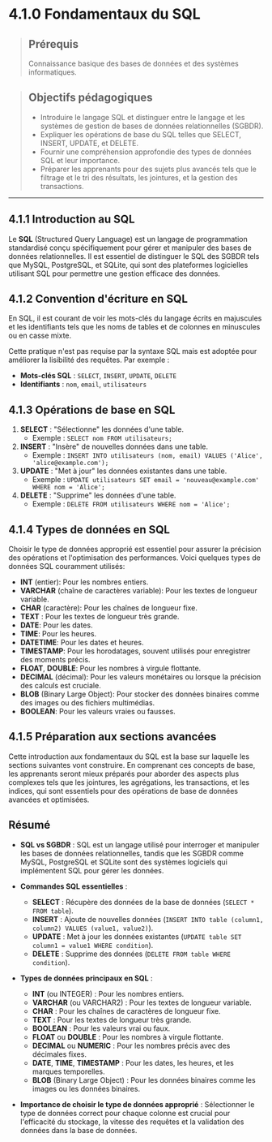 # 4.1.0 Fondamentaux du SQL

<blockquote>
    <h2>Prérequis</h2>
    <p>Connaissance basique des bases de données et des systèmes informatiques.</p>
</blockquote>

<blockquote>
    <h2>Objectifs pédagogiques</h2>
    <ul>
        <li>Introduire le langage SQL et distinguer entre le langage et les systèmes de gestion de bases de données relationnelles (SGBDR).</li>
        <li>Expliquer les opérations de base du SQL telles que SELECT, INSERT, UPDATE, et DELETE.</li>
        <li>Fournir une compréhension approfondie des types de données SQL et leur importance.</li>
        <li>Préparer les apprenants pour des sujets plus avancés tels que le filtrage et le tri des résultats, les jointures, et la gestion des transactions.</li>
    </ul>
</blockquote>

---

## 4.1.1 Introduction au SQL

Le **SQL** (Structured Query Language) est un langage de programmation standardisé conçu spécifiquement pour gérer et manipuler des bases de données relationnelles. Il est essentiel de distinguer le SQL des SGBDR tels que MySQL, PostgreSQL, et SQLite, qui sont des plateformes logicielles utilisant SQL pour permettre une gestion efficace des données.

## 4.1.2 Convention d'écriture en SQL

En SQL, il est courant de voir les mots-clés du langage écrits en majuscules et les identifiants tels que les noms de tables et de colonnes en minuscules ou en casse mixte. 

Cette pratique n'est pas requise par la syntaxe SQL mais est adoptée pour améliorer la lisibilité des requêtes. Par exemple :
- **Mots-clés SQL** : `SELECT`, `INSERT`, `UPDATE`, `DELETE`
- **Identifiants** : `nom`, `email`, `utilisateurs`

## 4.1.3 Opérations de base en SQL

1. **SELECT** : "Sélectionne" les données d'une table. 
   - Exemple : `SELECT nom FROM utilisateurs;`
2. **INSERT** : "Insère" de nouvelles données dans une table.
   - Exemple : `INSERT INTO utilisateurs (nom, email) VALUES ('Alice', 'alice@example.com');`
3. **UPDATE** : "Met à jour" les données existantes dans une table.
   - Exemple : `UPDATE utilisateurs SET email = 'nouveau@example.com' WHERE nom = 'Alice';`
4. **DELETE** : "Supprime" les données d'une table.
   - Exemple : `DELETE FROM utilisateurs WHERE nom = 'Alice';`

## 4.1.4 Types de données en SQL

Choisir le type de données approprié est essentiel pour assurer la précision des opérations et l'optimisation des performances. Voici quelques types de données SQL couramment utilisés:

- **INT** (entier): Pour les nombres entiers.
- **VARCHAR** (chaîne de caractères variable): Pour les textes de longueur variable.
- **CHAR** (caractère): Pour les chaînes de longueur fixe.
- **TEXT** : Pour les textes de longueur très grande.
- **DATE**: Pour les dates.
- **TIME**: Pour les heures.
- **DATETIME**: Pour les dates et heures.
- **TIMESTAMP**: Pour les horodatages, souvent utilisés pour enregistrer des moments précis.
- **FLOAT**, **DOUBLE**: Pour les nombres à virgule flottante.
- **DECIMAL** (décimal): Pour les valeurs monétaires ou lorsque la précision des calculs est cruciale.
- **BLOB** (Binary Large Object): Pour stocker des données binaires comme des images ou des fichiers multimédias.
- **BOOLEAN**: Pour les valeurs vraies ou fausses.

## 4.1.5 Préparation aux sections avancées

Cette introduction aux fondamentaux du SQL est la base sur laquelle les sections suivantes vont construire. En comprenant ces concepts de base, les apprenants seront mieux préparés pour aborder des aspects plus complexes tels que les jointures, les agrégations, les transactions, et les indices, qui sont essentiels pour des opérations de base de données avancées et optimisées.

## Résumé

- **SQL vs SGBDR** : SQL est un langage utilisé pour interroger et manipuler les bases de données relationnelles, tandis que les SGBDR comme MySQL, PostgreSQL et SQLite sont des systèmes logiciels qui implémentent SQL pour gérer les données.

- **Commandes SQL essentielles** :
  - **SELECT** : Récupère des données de la base de données (`SELECT * FROM table`).
  - **INSERT** : Ajoute de nouvelles données (`INSERT INTO table (column1, column2) VALUES (value1, value2)`).
  - **UPDATE** : Met à jour les données existantes (`UPDATE table SET column1 = value1 WHERE condition`).
  - **DELETE** : Supprime des données (`DELETE FROM table WHERE condition`).

- **Types de données principaux en SQL** :
  - **INT** (ou INTEGER) : Pour les nombres entiers.
  - **VARCHAR** (ou VARCHAR2) : Pour les textes de longueur variable.
  - **CHAR** : Pour les chaînes de caractères de longueur fixe.
  - **TEXT** : Pour les textes de longueur très grande.
  - **BOOLEAN** : Pour les valeurs vrai ou faux.
  - **FLOAT** ou **DOUBLE** : Pour les nombres à virgule flottante.
  - **DECIMAL** ou **NUMERIC** : Pour les nombres précis avec des décimales fixes.
  - **DATE**, **TIME**, **TIMESTAMP** : Pour les dates, les heures, et les marques temporelles.
  - **BLOB** (Binary Large Object) : Pour les données binaires comme les images ou les données binaires.

- **Importance de choisir le type de données approprié** : Sélectionner le type de données correct pour chaque colonne est crucial pour l'efficacité du stockage, la vitesse des requêtes et la validation des données dans la base de données.

